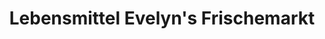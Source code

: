 ---
title: "Lebensmittel Evelyn's Frischemarkt"
url: /werbach/lebensmittel-evelyns-frischemarkt/
shop: Lebensmittel
---